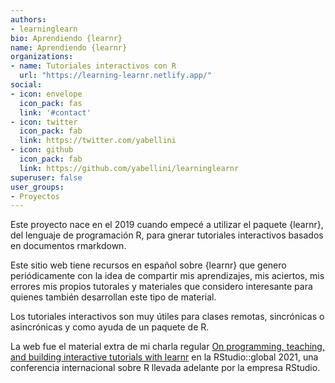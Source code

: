 ```yaml
---
authors:
- learninglearn
bio: Aprendiendo {learnr}
name: Aprendiendo {learnr}
organizations:
- name: Tutoriales interactivos con R
  url: "https://learning-learnr.netlify.app/"
social:
- icon: envelope
  icon_pack: fas
  link: '#contact'
- icon: twitter
  icon_pack: fab
  link: https://twitter.com/yabellini
- icon: github
  icon_pack: fab
  link: https://github.com/yabellini/learninglearnr
superuser: false
user_groups:
- Proyectos
---
```


Este proyecto nace en el 2019 cuando empecé a utilizar el paquete {learnr}, del lenguaje de programación R, para gnerar tutoriales interactivos basados en documentos rmarkdown. 

Este sitio web tiene recursos en español sobre {learnr} que genero periódicamente con la idea de compartir mis aprendizajes, mis aciertos, mis errores mis propios tutorales y materiales que considero interesante para quienes también desarrollan este tipo de material.

Los tutoriales interactivos son muy útiles para clases remotas, sincrónicas o asincrónicas y como ayuda de un paquete de R.

La web fue el material extra de mi charla regular [On programming, teaching, and building interactive tutorials with learnr](https://resources.rstudio.com/resources/rstudioglobal-2021/on-programming-teaching-and-building-interactive-tutorials-with-learnr/) en la RStudio::global 2021, una conferencia internacional sobre R llevada adelante por la empresa RStudio.

